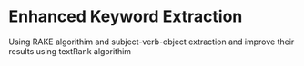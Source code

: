 # Enhanced Keyword Extraction
Using RAKE algorithim and subject-verb-object extraction and improve their results using textRank algorithim
